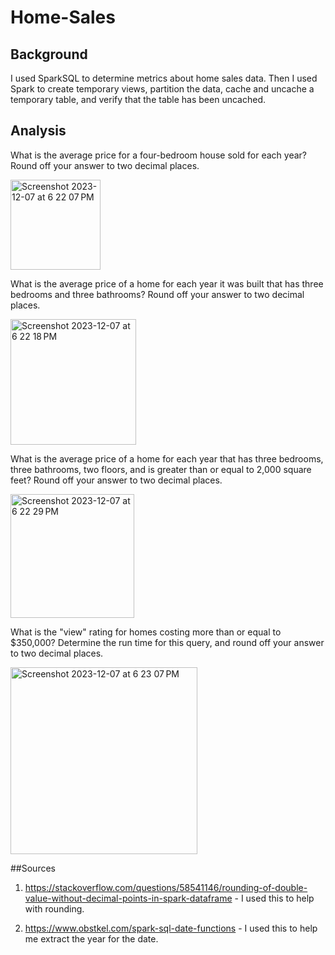 # Home-Sales

## Background
I used SparkSQL to determine metrics about home sales data.  Then I used Spark to create temporary views, partition the data, cache and uncache a temporary table, and verify that the table has been uncached.

## Analysis
What is the average price for a four-bedroom house sold for each year? Round off your answer to two decimal places.

<img width="144" alt="Screenshot 2023-12-07 at 6 22 07 PM" src="https://github.com/arc71080/Home-Sales/assets/137009177/87d37e92-39ea-4319-89e7-877e02045466">

What is the average price of a home for each year it was built that has three bedrooms and three bathrooms? Round off your answer to two decimal places.

<img width="201" alt="Screenshot 2023-12-07 at 6 22 18 PM" src="https://github.com/arc71080/Home-Sales/assets/137009177/c8c9eb43-eece-4656-b801-8e4891fafc86">

What is the average price of a home for each year that has three bedrooms, three bathrooms, two floors, and is greater than or equal to 2,000 square feet? Round off your answer to two decimal places.

<img width="198" alt="Screenshot 2023-12-07 at 6 22 29 PM" src="https://github.com/arc71080/Home-Sales/assets/137009177/bcab9d3d-5153-45c7-b9ce-7a8d43775b76">

What is the "view" rating for homes costing more than or equal to $350,000? Determine the run time for this query, and round off your answer to two decimal places.

<img width="299" alt="Screenshot 2023-12-07 at 6 23 07 PM" src="https://github.com/arc71080/Home-Sales/assets/137009177/71030ec9-c5b2-46c2-a5e6-93dc65c2a886">

##Sources
1. https://stackoverflow.com/questions/58541146/rounding-of-double-value-without-decimal-points-in-spark-dataframe - I used this to help with rounding.

2. https://www.obstkel.com/spark-sql-date-functions - I used this to help me extract the year for the date.
